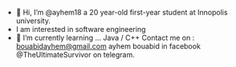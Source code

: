 - 👋 Hi, I’m @ayhem18 a 20 year-old first-year student at Innopolis university.
- I am interested in software engineering
- 🌱 I’m currently learning ... Java / C++ 
Contact me on :
bouabidayhem@gmail.com
ayhem bouabid in facebook 
@TheUltimateSurvivor on telegram.


<!---
ayhem18/ayhem18 is a ✨ special ✨ repository because its `README.md` (this file) appears on your GitHub profile.
You can click the Preview link to take a look at your changes.
--->
